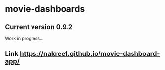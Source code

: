 # movie-dashboards
## Current version 0.9.2

Work in progress...

## Link https://nakree1.github.io/movie-dashboard-app/
